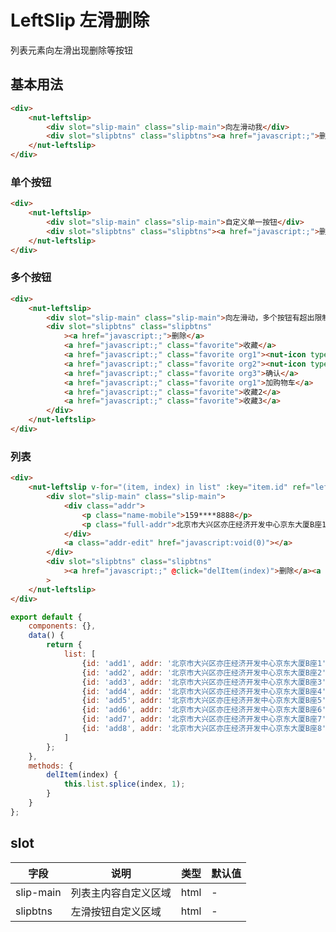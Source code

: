 # LeftSlip 左滑删除

列表元素向左滑出现删除等按钮

## 基本用法

```html
<div>
    <nut-leftslip>
        <div slot="slip-main" class="slip-main">向左滑动我</div>
        <div slot="slipbtns" class="slipbtns"><a href="javascript:;">删除</a><a href="javascript:;" class="favorite">收藏</a></div>
    </nut-leftslip>
</div>
```

### 单个按钮

```html
<div>
    <nut-leftslip>
        <div slot="slip-main" class="slip-main">自定义单一按钮</div>
        <div slot="slipbtns" class="slipbtns"><a href="javascript:;">删除</a></div>
    </nut-leftslip>
</div>
```

<!-- ### 单个按钮一键删除

```html
<nut-leftslip onlyDelBtn @oneDelete="oneDel">
    <div slot="slip-main" class="slip-main">单一按钮点击一键删除</div>
</nut-leftslip>
```

```javascript
export default {
    oneDel(par) {
        par.remove();
    }
};
``` -->

### 多个按钮

```html
<div>
    <nut-leftslip>
        <div slot="slip-main" class="slip-main">向左滑动，多个按钮有超出限制哦~</div>
        <div slot="slipbtns" class="slipbtns"
            ><a href="javascript:;">删除</a>
            <a href="javascript:;" class="favorite">收藏</a>
            <a href="javascript:;" class="favorite org1"><nut-icon type="trolley" size="20px" color="#fff"></nut-icon></a>
            <a href="javascript:;" class="favorite org2"><nut-icon type="cross" size="15px" color="#fff"></nut-icon></a>
            <a href="javascript:;" class="favorite org3">确认</a>
            <a href="javascript:;" class="favorite org1">加购物车</a>
            <a href="javascript:;" class="favorite">收藏2</a>
            <a href="javascript:;" class="favorite">收藏3</a>
        </div>
    </nut-leftslip>
</div>
```

### 列表

```html
<div>
    <nut-leftslip v-for="(item, index) in list" :key="item.id" ref="leftslip">
        <div slot="slip-main" class="slip-main">
            <div class="addr">
                <p class="name-mobile">159****8888</p>
                <p class="full-addr">北京市大兴区亦庄经济开发中心京东大厦B座1</p>
            </div>
            <a class="addr-edit" href="javascript:void(0)"></a>
        </div>
        <div slot="slipbtns" class="slipbtns"
            ><a href="javascript:;" @click="delItem(index)">删除</a><a href="javascript:;" class="favorite">收藏</a></div
        >
    </nut-leftslip>
</div>
```

```javascript
export default {
    components: {},
    data() {
        return {
            list: [
                {id: 'add1', addr: '北京市大兴区亦庄经济开发中心京东大厦B座1', tel: '159****8888'},
                {id: 'add2', addr: '北京市大兴区亦庄经济开发中心京东大厦B座2', tel: '159****8888'},
                {id: 'add3', addr: '北京市大兴区亦庄经济开发中心京东大厦B座3', tel: '159****8888'},
                {id: 'add4', addr: '北京市大兴区亦庄经济开发中心京东大厦B座4', tel: '159****8888'},
                {id: 'add5', addr: '北京市大兴区亦庄经济开发中心京东大厦B座5', tel: '159****8888'},
                {id: 'add6', addr: '北京市大兴区亦庄经济开发中心京东大厦B座6', tel: '159****8888'},
                {id: 'add7', addr: '北京市大兴区亦庄经济开发中心京东大厦B座7', tel: '159****8888'},
                {id: 'add8', addr: '北京市大兴区亦庄经济开发中心京东大厦B座8', tel: '159****8888'}
            ]
        };
    },
    methods: {
        delItem(index) {
            this.list.splice(index, 1);
        }
    }
};
```

## slot

| 字段           | 说明                 | 类型    | 默认值 |
| -------------- | -------------------- | ------- | ------ |
| slip-main | 列表主内容自定义区域 | html    | -      |
| slipbtns  | 左滑按钮自定义区域   | html    | -      |

<!-- ## Prop

| 字段 | 说明 | 类型 | 默认值
|----- | ----- | ----- | ----- 
| isClickClose | 点击不关闭 | Boolean | false -->


